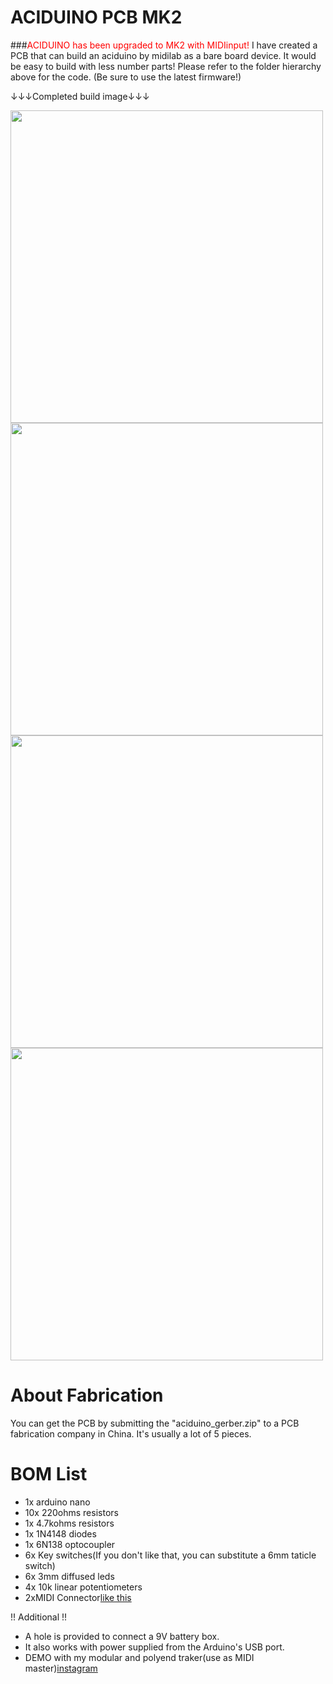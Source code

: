 # ACIDUINO PCB MK2
###<span style="color: red; ">ACIDUINO has been upgraded to MK2 with MIDIinput!</span>
I have created a PCB that can build an aciduino by midilab as a bare board device.
It would be easy to build with less number parts!
Please refer to the folder hierarchy above for the code.
(Be sure to use the latest firmware!)

↓↓↓Completed build image↓↓↓

<img src="https://github.com/midilab/aciduino/raw/master/Hardware/PCB/mk2_image5.JPG" width="500">


<img src="https://github.com/midilab/aciduino/raw/master/Hardware/PCB/mk2_image1.JPG" width="500">
<img src="https://github.com/midilab/aciduino/raw/master/Hardware/PCB/mk2_image2.JPG" width="500">
<img src="https://github.com/midilab/aciduino/raw/master/Hardware/PCB/mk2_image3.JPG" width="500">

# About Fabrication
You can get the PCB by submitting the "aciduino_gerber.zip" to a PCB fabrication company in China.
It's usually a lot of 5 pieces.

# BOM List

* 1x arduino nano
* 10x 220ohms resistors
* 1x 4.7kohms resistors
* 1x 1N4148 diodes
* 1x 6N138 optocoupler
* 6x Key switches(If you don't like that, you can substitute a 6mm taticle switch)
* 6x 3mm diffused leds
* 4x 10k linear potentiometers
* 2xMIDI Connector[like this](http://modularanalog.com/?product=midi-jack-5-pin-din-pcb-mount)

!! Additional !!
- A hole is provided to connect a 9V battery box.
- It also works with power supplied from the Arduino's USB port.
- DEMO with my modular and polyend traker(use as MIDI master)[instagram](https://www.instagram.com/reel/CaJfxwNDVI4/?utm_source=ig_web_copy_link)
